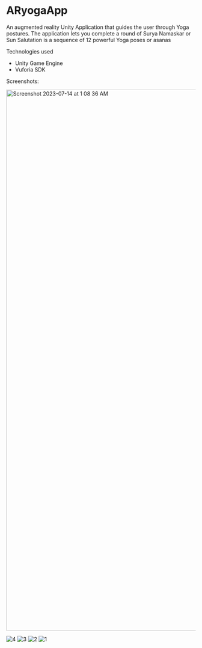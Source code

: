 # ARyogaApp

An augmented reality Unity Application that guides the user through Yoga postures. The application lets you complete a round of Surya Namaskar or Sun Salutation is a sequence of 12 powerful Yoga poses or asanas

Technologies used
- Unity Game Engine
- Vuforia SDK 

Screenshots:

<img width="1440" alt="Screenshot 2023-07-14 at 1 08 36 AM" src="https://github.com/astelrastogi/ARyogaApp/assets/54110949/da037e98-fdc3-44b2-8916-f891bac39b37">

![4](https://github.com/astelrastogi/ARyogaApp/assets/54110949/c965b381-e3f5-4417-813f-6aae03e9a397)
![3](https://github.com/astelrastogi/ARyogaApp/assets/54110949/08515bb7-62c5-4a43-b5b7-9b4477be528b)
![2](https://github.com/astelrastogi/ARyogaApp/assets/54110949/722e4c4b-c79d-46c9-b22d-dc82b57061a7)
![1](https://github.com/astelrastogi/ARyogaApp/assets/54110949/267faf68-1988-4516-bacd-47629148bf92)
